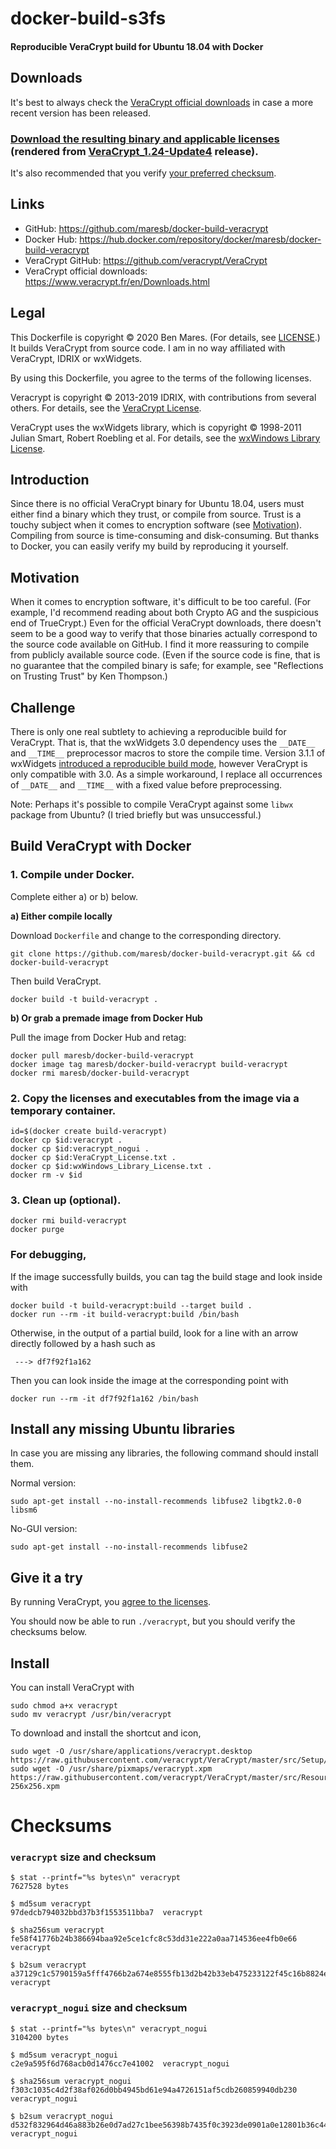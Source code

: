 # docker-build-s3fs

#### Reproducible VeraCrypt build for Ubuntu 18.04 with Docker

## Downloads

It's best to always check the [VeraCrypt official downloads](https://www.veracrypt.fr/en/Downloads.html) in case a more recent version has been released.

### [Download the resulting binary and applicable licenses](builds/VeraCrypt_1.24-Update4) (rendered from [VeraCrypt_1.24-Update4](https://github.com/veracrypt/VeraCrypt/tree/VeraCrypt_1.24-Update4) release).

It's also recommended that you verify [your preferred checksum](#checksums).

## Links

- GitHub: https://github.com/maresb/docker-build-veracrypt
- Docker Hub: https://hub.docker.com/repository/docker/maresb/docker-build-veracrypt
- VeraCrypt GitHub: https://github.com/veracrypt/VeraCrypt
- VeraCrypt official downloads: https://www.veracrypt.fr/en/Downloads.html

## Legal

This Dockerfile is copyright © 2020 Ben Mares.  (For details, see [LICENSE](LICENSE).)  It builds VeraCrypt from source code. I am in no way affiliated with VeraCrypt, IDRIX or wxWidgets.

By using this Dockerfile, you agree to the terms of the following licenses.

Veracrypt is copyright © 2013-2019 IDRIX, with contributions from several others.  For details, see the [VeraCrypt License](VeraCrypt_License.txt).

VeraCrypt uses the wxWidgets library, which is copyright © 1998-2011 Julian Smart, Robert Roebling et al.  For details, see the [wxWindows Library License](wxWindows_Library_License.txt).


## Introduction

Since there is no official VeraCrypt binary for Ubuntu 18.04, users must either find a binary which they trust, or compile from source.  Trust is a touchy subject when it comes to encryption software (see [Motivation](#motivation)). Compiling from source is time-consuming and disk-consuming.  But thanks to Docker, you can easily verify my build by reproducing it yourself.

## Motivation

When it comes to encryption software, it's difficult to be too careful. (For example, I'd recommend reading about both Crypto AG and the suspicious end of TrueCrypt.)  Even for the official VeraCrypt downloads, there doesn't seem to be a good way to verify that those binaries actually correspond to the source code available on GitHub.  I find it more reassuring to compile from publicly available source code.  (Even if the source code is fine, that is no guarantee that the compiled binary is safe; for example, see "Reflections on Trusting Trust" by Ken Thompson.)

## Challenge

There is only one real subtlety to achieving a reproducible build for VeraCrypt.  That is, that the wxWidgets 3.0 dependency uses the `__DATE__` and `__TIME__` preprocessor macros to store the compile time.  Version 3.1.1 of wxWidgets [introduced a reproducible build mode](https://github.com/wxWidgets/wxWidgets/commit/2f8a343b225e68d62f53c0908560f92b194a49c9), however VeraCrypt is only compatible with 3.0.  As a simple workaround, I replace all occurrences of `__DATE__` and `__TIME__` with a fixed value before preprocessing.

Note: Perhaps it's possible to compile VeraCrypt against some `libwx` package from Ubuntu?  (I tried briefly but was unsuccessful.)

## Build VeraCrypt with Docker

### 1. Compile under Docker.

Complete either a) or b) below.

**a) Either compile locally**

Download `Dockerfile` and change to the corresponding directory.

```
git clone https://github.com/maresb/docker-build-veracrypt.git && cd docker-build-veracrypt
```

Then build VeraCrypt.

```
docker build -t build-veracrypt .
```

**b) Or grab a premade image from Docker Hub**

Pull the image from Docker Hub and retag:
```
docker pull maresb/docker-build-veracrypt
docker image tag maresb/docker-build-veracrypt build-veracrypt
docker rmi maresb/docker-build-veracrypt
```

### 2. Copy the licenses and executables from the image via a temporary container.
```
id=$(docker create build-veracrypt)
docker cp $id:veracrypt .
docker cp $id:veracrypt_nogui .
docker cp $id:VeraCrypt_License.txt .
docker cp $id:wxWindows_Library_License.txt .
docker rm -v $id
```

### 3. Clean up (optional).

```
docker rmi build-veracrypt
docker purge
```

### For debugging,

If the image successfully builds, you can tag the build stage and look inside with
```
docker build -t build-veracrypt:build --target build .
docker run --rm -it build-veracrypt:build /bin/bash
```
Otherwise, in the output of a partial build, look for a line with an arrow directly followed by a hash such as
```
 ---> df7f92f1a162
```
Then you can look inside the image at the corresponding point with
```
docker run --rm -it df7f92f1a162 /bin/bash
```

## Install any missing Ubuntu libraries

In case you are missing any libraries, the following command should install them.

Normal version:
```
sudo apt-get install --no-install-recommends libfuse2 libgtk2.0-0 libsm6
```

No-GUI version:
```
sudo apt-get install --no-install-recommends libfuse2
```

## Give it a try

By running VeraCrypt, you [agree to the licenses](#legal).

You should now be able to run `./veracrypt`, but you should
verify the checksums below.

## Install

You can install VeraCrypt with

```
sudo chmod a+x veracrypt
sudo mv veracrypt /usr/bin/veracrypt
```

To download and install the shortcut and icon,
```
sudo wget -O /usr/share/applications/veracrypt.desktop https://raw.githubusercontent.com/veracrypt/VeraCrypt/master/src/Setup/Linux/veracrypt.desktop
sudo wget -O /usr/share/pixmaps/veracrypt.xpm https://raw.githubusercontent.com/veracrypt/VeraCrypt/master/src/Resources/Icons/VeraCrypt-256x256.xpm
```

# Checksums

### `veracrypt` size and checksum

    $ stat --printf="%s bytes\n" veracrypt
    7627528 bytes

    $ md5sum veracrypt
    97dedcb794032bbd37b3f1553511bba7  veracrypt

    $ sha256sum veracrypt
    fe58f41776b24b386694baa92e5ce1cfc8c53dd31e222a0aa714536ee4fb0e66  veracrypt

    $ b2sum veracrypt
    a37129c1c5790159a5fff4766b2a674e8555fb13d2b42b33eb475233122f45c16b8824e5e8370bd75cfbc976e98c4bbd3e26bc5e7bac21eafadf5798ca4d1fae  veracrypt

### `veracrypt_nogui` size and checksum

    $ stat --printf="%s bytes\n" veracrypt_nogui
    3104200 bytes

    $ md5sum veracrypt_nogui
    c2e9a595f6d768acb0d1476cc7e41002  veracrypt_nogui

    $ sha256sum veracrypt_nogui
    f303c1035c4d2f38af026d0bb4945bd61e94a4726151af5cdb260859940db230  veracrypt_nogui

    $ b2sum veracrypt_nogui
    d532f832964d46a883b26e0d7ad27c1bee56398b7435f0c3923de0901a0e12801b36c447a542e3d4782e87009d53e7c291b91d10d18c2ebab3bf023742433ef1  veracrypt_nogui
